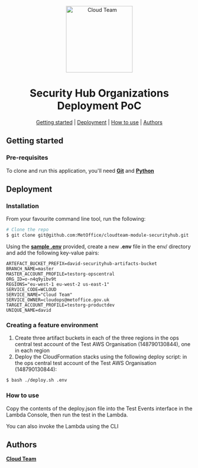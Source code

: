 <p align="center">
	<img alt="Cloud Team" title="Cloud Team" src=".assets/logo.png" width="180">
</p>

<h1 align="center">Security Hub Organizations Deployment PoC</h1>

<p align="center">
  	<a href="#getting-started">Getting started</a> |
  	<a href="#deployment">Deployment</a> |
  	<a href="#how-to-use">How to use</a> |
  	<a href="#authors">Authors</a> 
</p>

## Getting started
### Pre-requisites
To clone and run this application, you'll need **[Git](https://git-scm.com)** and **[Python](https://www.python.org/)**

## Deployment 
### Installation
From your favourite command line tool, run the following:
```bash
# Clone the repo
$ git clone git@github.com:MetOffice/cloudteam-module-securityhub.git
```

Using the **[sample .env](env/.env.sample)** provided, create a new **.env** file in the env/ directory and add the following key-value
 pairs:
```.env
ARTEFACT_BUCKET_PREFIX=david-securityhub-artifacts-bucket
BRANCH_NAME=master
MASTER_ACCOUNT_PROFILE=testorg-opscentral
ORG_ID=o-n4q9yibv9t
REGIONS="eu-west-1 eu-west-2 us-east-1"
SERVICE_CODE=WCLOUD
SERVICE_NAME="Cloud Team"
SERVICE_OWNER=cloudops@metoffice.gov.uk
TARGET_ACCOUNT_PROFILE=testorg-productdev
UNIQUE_NAME=david
```

### Creating a feature environment
1. Create three artifact buckets in each of the three regions in the ops central test account of the Test AWS Organisation (148790130844), one in each region
2. Deploy the CloudFormation stacks using the following deploy script:
in the ops central test account of the Test AWS Organisation (148790130844):
```bash
$ bash ./deploy.sh .env
```

### How to use
Copy the contents of the deploy.json file into the Test Events interface in the Lambda Console, then run the test in the Lambda.

You can also invoke the Lambda using the CLI


## Authors
**[Cloud Team](https://metoffice.sharepoint.com/sites/CloudTeamCommsSite)**
